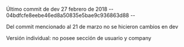 Último commit de dev 27 febrero de 2018
-- 04bdfcfe8eebe46ed8a50835e5bae9c936863d88 --

Del commit mencionado al 21 de marzo no se hicieron cambios en dev

Versión individual: no posee sección de usuario y company